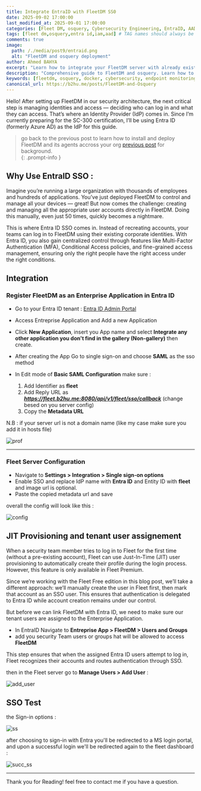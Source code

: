 ```yaml
---
title: Integrate EntraID with FleetDM SS0
date: 2025-09-02 17:00:00 
last_modified_at: 2025-09-01 17:00:00
categories: [Fleet DM, osquery, Cybersecurity Engineering, EntraID, AAD, Azure, IAM]
tags: [fleet dm,osquery,entra id,iam,aad] # TAG names should always be lowercase
comments: true
image:
  path: /./media/post9/entraid.png
  alt: "FleetDM and osquery deployment"
author: Ahmed BAHYA
excerpt: "Learn how to integrate your FleetDM server with already existing Entra ID tenant for seamless SSO login of you security and incident response team"
description: "Comprehensive guide to FleetDM and osquery. Learn how to deploy FleetDM with Docker, manage osquery agents, and integrate with your cybersecurity monitoring stack for enhanced visibility and defense."
keywords: [fleetdm, osquery, docker, cybersecurity, endpoint monitoring, purple team, siem, detection, response]
canonical_url: https://b2hu.me/posts/FleetDM-and-Osquery
---
```


Hello! After setting up FleetDM in our security architecture, the next critical step is managing identities and access — deciding who can log in and what they can access. That’s where an Identity Provider (IdP) comes in. Since I’m currently preparing for the SC-300 certification, I’ll be using Entra ID (formerly Azure AD) as the IdP for this guide.

> go back to the previous post to learn how to install and deploy FleetDM and its agents accross your org [previous post](https://b2hu.me/posts/FleetDM-and-osquery/) for background.  
{: .prompt-info }

## Why Use EntraID SSO :
Imagine you’re running a large organization with thousands of employees and hundreds of applications. You’ve just deployed FleetDM to control and manage all your devices — great! But now comes the challenge: creating and managing all the appropriate user accounts directly in FleetDM. Doing this manually, even just 50 times, quickly becomes a nightmare.

This is where Entra ID SSO comes in. Instead of recreating accounts, your teams can log in to FleetDM using their existing corporate identities. With Entra ID, you also gain centralized control through features like Multi-Factor Authentication (MFA), Conditional Access policies, and fine-grained access management, ensuring only the right people have the right access under the right conditions.

## Integration

### Register FleetDM as an Enterprise Application in Entra ID

- Go to your Entra ID tenant : [Entra ID Admin Portal](https://entra.microsoft.com/)
- Access Entreprise Application and Add a new Application
- Click **New Application**, insert you App name and select **Integrate any other application you don't find in the gallery (Non-gallery)** then create.
- After creating the App Go to single sign-on and choose **SAML** as the sso method 
- In Edit mode of **Basic SAML Configuration** make sure :
  
  1. Add Identifier as **fleet**
  2. Add Reply URL as ***https://fleet.b2hu.me:8080/api/v1/fleet/sso/callback*** (change besed on you server config)
  3. Copy the **Metadata URL**

N.B : if your server url is not a domain name (like my case make sure you add it in hosts file)

![prof](/./media/post9/entr_app.png)

---
### Fleet Server Configuration

- Navigate to **Settings > Integration > Single sign-on options**
- Enable SSO and replace IdP name with **Entra ID** and Entity ID with **fleet** and image url is optional.
- Paste the copied metadata url and save

overall the config will look like this : 

![config](/./media/post9/fleet.png)

## JIT Provisioning and tenant user assignement 

When a security team member tries to log in to Fleet for the first time (without a pre-existing account), Fleet can use Just-In-Time (JIT) user provisioning to automatically create their profile during the login process. However, this feature is only available in Fleet Premium.

Since we’re working with the Fleet Free edition in this blog post, we’ll take a different approach: we’ll manually create the user in Fleet first, then mark that account as an SSO user. This ensures that authentication is delegated to Entra ID while account creation remains under our control.

But before we can link FleetDM with Entra ID, we need to make sure our tenant users are assigned to the Enterprise Application.
- In EntraID Navigate to **Entreprise App > FleetDM > Users and Groups**
- add you security Team users or groups hat will be allowed to access **FleetDM**

This step ensures that when the assigned Entra ID users attempt to log in, Fleet recognizes their accounts and routes authentication through SSO.

then in the Fleet server go to **Manage Users > Add User** :

![add_user](/./media/post9/add_user.png)

## SSO Test
the Sign-in options : 

![ss](/./media/post9/sso.png)

after choosing to sign-in with Entra you'll be redirected to a MS login portal, and upon a successful login we'll be redirected again to the fleet dashboard : 

![succ_ss](/./media/post9/succ_ss.png)

---

Thank you for Reading! feel free to contact me if you have a question.